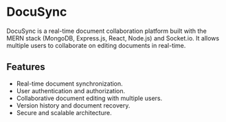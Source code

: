 # DocuSync

DocuSync is a real-time document collaboration platform built with the MERN stack (MongoDB, Express.js, React, Node.js) and Socket.io. It allows multiple users to collaborate on editing documents in real-time.

## Features

- Real-time document synchronization.
- User authentication and authorization.
- Collaborative document editing with multiple users.
- Version history and document recovery.
- Secure and scalable architecture.

